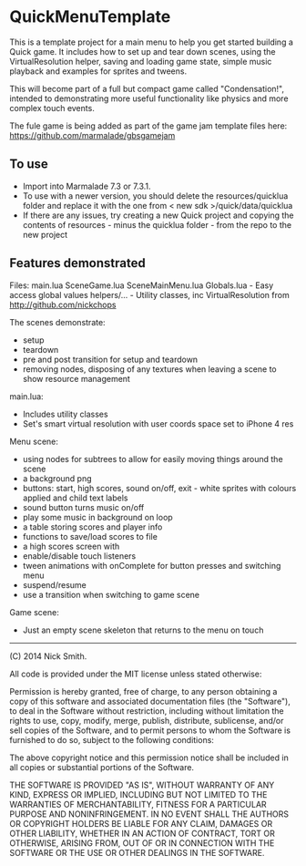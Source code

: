 
QuickMenuTemplate
=================

This is a template project for a main menu to help you get started building a Quick game.
It includes how to set up and tear down scenes, using the VirtualResolution helper,
saving and loading game state, simple music playback and examples for sprites and tweens.

This will become part of a full but compact game called "Condensation!", intended to
demonstrating more useful functionality like physics and more complex touch events.

The fule game is being added as part of the game jam template files here:
	https://github.com/marmalade/gbsgamejam

To use
------

- Import into Marmalade 7.3 or 7.3.1.
- To use with a newer version, you should delete the resources/quicklua folder and replace
  it with the one from < new sdk >/quick/data/quicklua
- If there are any issues, try creating a new Quick project and copying the contents of
  resources - minus the quicklua folder - from the repo to the new project

Features demonstrated
---------------------

Files:
  main.lua
  SceneGame.lua
  SceneMainMenu.lua
  Globals.lua  - Easy access global values
  helpers/...  - Utility classes, inc VirtualResolution from http://github.com/nickchops

The scenes demonstrate:
- setup
- teardown
- pre and post transition for setup and teardown
- removing nodes, disposing of any textures when leaving a scene to show resource
  management

main.lua:
- Includes utility classes
- Set's smart virtual resolution with user coords space set to iPhone 4 res

Menu scene:
- using nodes for subtrees to allow for easily moving things around the scene
- a background png
- buttons: start, high scores, sound on/off, exit - white sprites with colours applied and
  child text labels
- sound button turns music on/off
- play some music in background on loop
- a table storing scores and player info
- functions to save/load scores to file
- a high scores screen with
- enable/disable touch listeners
- tween animations with onComplete for button presses and switching menu
- suspend/resume
- use a transition when switching to game scene

Game scene:
- Just an empty scene skeleton that returns to the menu on touch

------------------------------------------------------------------------------------------
(C) 2014 Nick Smith.

All code is provided under the MIT license unless stated otherwise:

 Permission is hereby granted, free of charge, to any person obtaining a copy
 of this software and associated documentation files (the "Software"), to deal
 in the Software without restriction, including without limitation the rights
 to use, copy, modify, merge, publish, distribute, sublicense, and/or sell
 copies of the Software, and to permit persons to whom the Software is
 furnished to do so, subject to the following conditions:

 The above copyright notice and this permission notice shall be included in
 all copies or substantial portions of the Software.

 THE SOFTWARE IS PROVIDED "AS IS", WITHOUT WARRANTY OF ANY KIND, EXPRESS OR
 IMPLIED, INCLUDING BUT NOT LIMITED TO THE WARRANTIES OF MERCHANTABILITY,
 FITNESS FOR A PARTICULAR PURPOSE AND NONINFRINGEMENT. IN NO EVENT SHALL THE
 AUTHORS OR COPYRIGHT HOLDERS BE LIABLE FOR ANY CLAIM, DAMAGES OR OTHER
 LIABILITY, WHETHER IN AN ACTION OF CONTRACT, TORT OR OTHERWISE, ARISING FROM,
 OUT OF OR IN CONNECTION WITH THE SOFTWARE OR THE USE OR OTHER DEALINGS IN
 THE SOFTWARE.
